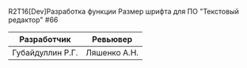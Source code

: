  R2T16[Dev]Разработка функции Размер шрифта для ПО "Текстовый редактор" #66


| Разработчик  |      Ревьювер      |
|----------|:-------------:|
| Губайдуллин Р.Г. | Ляшенко А.Н. |

